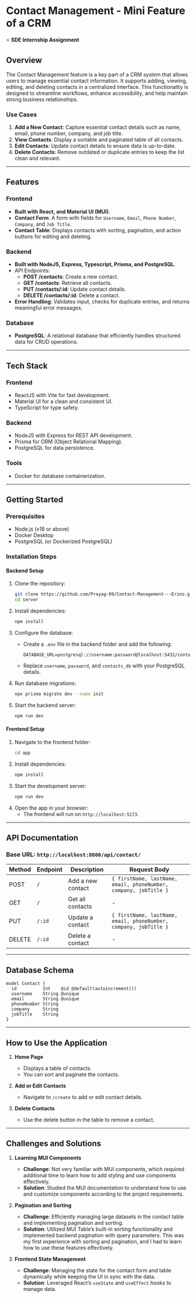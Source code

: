 # Contact Management - Mini Feature of a CRM

⭐ **SDE Internship Assignment**

## Overview

The Contact Management feature is a key part of a CRM system that allows users to manage essential contact information. It supports adding, viewing, editing, and deleting contacts in a centralized interface. This functionality is designed to streamline workflows, enhance accessibility, and help maintain strong business relationships.

### Use Cases

1. **Add a New Contact**: Capture essential contact details such as name, email, phone number, company, and job title.
2. **View Contacts**: Display a sortable and paginated table of all contacts.
3. **Edit Contacts**: Update contact details to ensure data is up-to-date.
4. **Delete Contacts**: Remove outdated or duplicate entries to keep the list clean and relevant.

---

## Features

### Frontend

- **Built with React, and Material UI (MUI)**.
- **Contact Form**: A form with fields for `Username`, `Email`, `Phone Number`, `Company`, and `Job Title`.
- **Contact Table**: Displays contacts with sorting, pagination, and action buttons for editing and deleting.

### Backend

- **Built with NodeJS, Express, Typescript, Prisma, and PostgreSQL**.
- API Endpoints:
  - **POST /contacts**: Create a new contact.
  - **GET /contacts**: Retrieve all contacts.
  - **PUT /contacts/:id**: Update contact details.
  - **DELETE /contacts/:id**: Delete a contact.
- **Error Handling**: Validates input, checks for duplicate entries, and returns meaningful error messages.

### Database

- **PostgreSQL**: A relational database that efficiently handles structured data for CRUD operations.

---

## Tech Stack

### Frontend

- ReactJS with Vite for fast development.
- Material UI for a clean and consistent UI.
- TypeScript for type safety.

### Backend

- NodeJS with Express for REST API development.
- Prisma for ORM (Object Relational Mapping).
- PostgreSQL for data persistence.

### Tools

- Docker for database containerization.

---

## Getting Started

### Prerequisites

- Node.js (v18 or above)
- Docker Desktop
- PostgreSQL (or Dockerized PostgreSQL)

### Installation Steps

#### Backend Setup

1. Clone the repository:
   ```bash
   git clone https://github.com/Prayag-09/Contact-Management---Erino.git
   cd server
   ```
2. Install dependencies:
   ```bash
   npm install
   ```
3. Configure the database:

   - Create a `.env` file in the backend folder and add the following:
     ```env
     DATABASE_URL=postgresql://username:password@localhost:5432/contacts_db
     ```
   - Replace `username`, `password`, and `contacts_db` with your PostgreSQL details.

4. Run database migrations:
   ```bash
   npx prisma migrate dev --name init
   ```
5. Start the backend server:
   ```bash
   npm run dev
   ```

#### Frontend Setup

1. Navigate to the frontend folder:
   ```bash
   cd app
   ```
2. Install dependencies:
   ```bash
   npm install
   ```
3. Start the development server:
   ```bash
   npm run dev
   ```
4. Open the app in your browser:
   - The frontend will run on `http://localhost:5173`.

---

## API Documentation

### Base URL: `http://localhost:8000/api/contact/`

| Method | Endpoint | Description       | Request Body                                                     |
| ------ | -------- | ----------------- | ---------------------------------------------------------------- |
| POST   | `/`      | Add a new contact | `{ firstName, lastName, email, phoneNumber, company, jobTitle }` |
| GET    | `/`      | Get all contacts  | -                                                                |
| PUT    | `/:id`   | Update a contact  | `{ firstName, lastName, email, phoneNumber, company, jobTitle }` |
| DELETE | `/:id`   | Delete a contact  | -                                                                |

---

## Database Schema

```prisma
model Contact {
  id          Int    @id @default(autoincrement())
  username    String @unique
  email       String @unique
  phoneNumber String
  company     String
  jobTitle    String
}
```

---

## How to Use the Application

1. **Home Page**

   - Displays a table of contacts.
   - You can sort and paginate the contacts.

2. **Add or Edit Contacts**

   - Navigate to `/create` to add or edit contact details.

3. **Delete Contacts**
   - Use the delete button in the table to remove a contact.

---

## Challenges and Solutions

1. **Learning MUI Components**

   - **Challenge**: Not very familiar with MUI components, which required additional time to learn how to add styling and use components effectively.
   - **Solution**: Studied the MUI documentation to understand how to use and customize components according to the project requirements.

2. **Pagination and Sorting**

   - **Challenge**: Efficiently managing large datasets in the contact table and implementing pagination and sorting.
   - **Solution**: Utilized MUI Table’s built-in sorting functionality and implemented backend pagination with query parameters. This was my first experience with sorting and pagination, and I had to learn how to use these features effectively.

3. **Frontend State Management**
   - **Challenge**: Managing the state for the contact form and table dynamically while keeping the UI in sync with the data.
   - **Solution**: Leveraged React’s `useState` and `useEffect` hooks to manage data.
